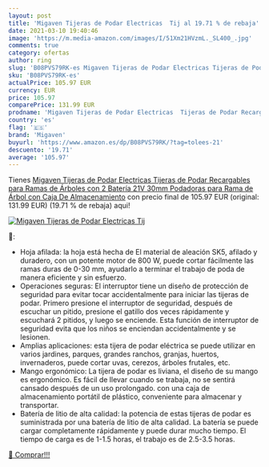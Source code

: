 ```yaml
---
layout: post
title: 'Migaven Tijeras de Podar Electricas  Tij al 19.71 % de rebaja'
date: 2021-03-10 19:40:46
image: 'https://m.media-amazon.com/images/I/51Xm21HVzmL._SL400_.jpg'
comments: true
category: ofertas
author: ring
slug: 'B08PVS79RK-es Migaven Tijeras de Podar Electricas Tijeras de Podar...'
sku: 'B08PVS79RK-es'
actualPrice: 105.97 EUR
currency: EUR
price: 105.97
comparePrice: 131.99 EUR
prodname: 'Migaven Tijeras de Podar Electricas  Tijeras de Podar Recargables para Ramas de Árboles  con 2 Batería  21V 30mm Podadoras para Rama de Árbol  con Caja De Almacenamiento'
country: 'es'
flag: '🇪🇸'
brand: 'Migaven'
buyurl: 'https://www.amazon.es/dp/B08PVS79RK/?tag=tolees-21'
descuento: '19.71'
average: '105.97'
---
```


Tienes [Migaven Tijeras de Podar Electricas  Tijeras de Podar Recargables para Ramas de Árboles  con 2 Batería  21V 30mm Podadoras para Rama de Árbol  con Caja De Almacenamiento](https://www.amazon.es/dp/B08PVS79RK/?tag=tolees-21) con precio final de  105.97 EUR (original: 131.99 EUR) (19.71 %  de rebaja) aqui!

[![Migaven Tijeras de Podar Electricas  Tij](https://m.media-amazon.com/images/I/51Xm21HVzmL._SL400_.jpg)](https://www.amazon.es/dp/B08PVS79RK/?tag=tolees-21)

🔎:

- Hoja afilada: la hoja está hecha de El material de aleación SK5, afilado y duradero, con un potente motor de 800 W, puede cortar fácilmente las ramas duras de 0-30 mm, ayudarlo a terminar el trabajo de poda de manera eficiente y sin esfuerzo.
- Operaciones seguras: El interruptor tiene un diseño de protección de seguridad para evitar tocar accidentalmente para iniciar las tijeras de podar. Primero presione el interruptor de seguridad, después de escuchar un pitido, presione el gatillo dos veces rápidamente y escuchará 2 pitidos, y luego se enciende. Esta función de interruptor de seguridad evita que los niños se enciendan accidentalmente y se lesionen.
- Amplias aplicaciones: esta tijera de podar eléctrica se puede utilizar en varios jardines, parques, grandes ranchos, granjas, huertos, invernaderos, puede cortar uvas, cerezos, árboles frutales, etc.
- Mango ergonómico: La tijera de podar es liviana, el diseño de su mango es ergonómico. Es fácil de llevar cuando se trabaja, no se sentirá cansado después de un uso prolongado. con una caja de almacenamiento portátil de plástico, conveniente para almacenar y transportar.
- Batería de litio de alta calidad: la potencia de estas tijeras de podar es suministrada por una batería de litio de alta calidad. La batería se puede cargar completamente rápidamente y puede durar mucho tiempo. El tiempo de carga es de 1-1.5 horas, el trabajo es de 2.5-3.5 horas.

[🛒 Comprar!!!](https://www.amazon.es/dp/B08PVS79RK/?tag=tolees-21)
